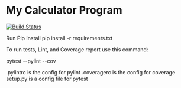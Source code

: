 # My Calculator Program
[![Build Status](https://app.travis-ci.com/mhafeez637/calc2.svg?branch=history)](https://app.travis-ci.com/mhafeez637/calc2)

Run Pip Install pip install -r requirements.txt

To run tests, Lint, and Coverage report use this command:

pytest --pylint --cov

.pylintrc is the config for pylint .coveragerc is the config for coverage setup.py is a config file for pytest